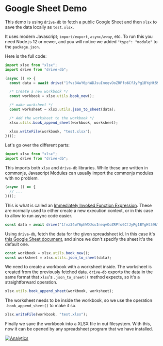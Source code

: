 # Google Sheet Demo

This demo is using [`drive-db`](https://github.com/franciscop/drive-db) to fetch a public Google Sheet and then `xlsx` to save the data locally as `test.xlsx`.

It uses modern Javascript; `import/export`, `async/away`, etc. To run this you need Node.js 12 or newer, and you will notice we added `"type": "module"` to the `package.json`.

Here is the full code:

```js
import xlsx from "xlsx";
import drive from "drive-db";

(async () => {
  const data = await drive("1fvz34wY6phWDJsuIneqvOoZRPfo6CfJyPg1BYgHt59k");

  /* Create a new workbook */
  const workbook = xlsx.utils.book_new();

  /* make worksheet */
  const worksheet = xlsx.utils.json_to_sheet(data);

  /* Add the worksheet to the workbook */
  xlsx.utils.book_append_sheet(workbook, worksheet);

  xlsx.writeFile(workbook, "test.xlsx");
})();
```

Let's go over the different parts:

```js
import xlsx from "xlsx";
import drive from "drive-db";
```

This imports both `xlsx` and `drive-db` libraries. While these are written in commonjs, Javascript Modules can usually import the commonjs modules with no problem.

```js
(async () => {
  // ...
})();
```

This is what is called an [Immediately Invoked Function Expression](https://flaviocopes.com/javascript-iife/). These are normally used to either create a new execution context, or in this case to allow to run async code easier.

```js
const data = await drive("1fvz34wY6phWDJsuIneqvOoZRPfo6CfJyPg1BYgHt59k");
```

Using `drive-db`, fetch the data for the given spreadsheet id. In this case it's [this Google Sheet document](https://docs.google.com/spreadsheets/d/1fvz34wY6phWDJsuIneqvOoZRPfo6CfJyPg1BYgHt59k/edit), and since we don't specify the sheet it's the default one.

```js
const workbook = xlsx.utils.book_new();
const worksheet = xlsx.utils.json_to_sheet(data);
```

We need to create a workbook with a worksheet inside. The worksheet is created from the previously fetched data. `drive-db` exports the data in the same format that `xlsx`'s `.json_to_sheet()` method expects, so it's a straightforward operation.

```js
xlsx.utils.book_append_sheet(workbook, worksheet);
```

The worksheet needs to be inside the workbook, so we use the operation `.book_append_sheet()` to make it so.

```js
xlsx.writeFile(workbook, "test.xlsx");
```

Finally we save the workbook into a XLSX file in out filesystem. With this, now it can be opened by any spreadsheet program that we have installed.

[![Analytics](https://ga-beacon.appspot.com/UA-36810333-1/SheetJS/js-xlsx?pixel)](https://github.com/SheetJS/js-xlsx)
